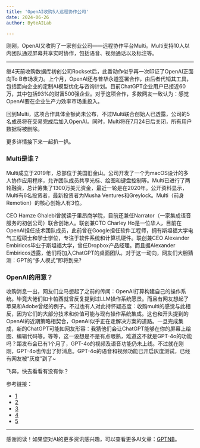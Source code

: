 ```yaml
---
title: 'OpenAI收购5人远程协作公司'
date: 2024-06-26
author: ByteAILab

---
```


刚刚，OpenAI又收购了一家创业公司——远程协作平台Multi。Multi支持10人以内团队通过屏幕共享实时协作，包括语音、视频通话以及标注等。

---


继4天前收购数据库初创公司Rockset后，此番动作似乎再一次印证了OpenAI正面向To B市场发力。上个月，OpenAI还与普华永道签署合作，由后者代销其工具，包括面向企业的定制AI模型优化与咨询计划。目前ChatGPT企业用户已接近60万，其中包括93%的财富500强企业。对于这项合作，多数网友一致认为：感觉OpenAI要在企业生产力效率市场重投入。

回到Multi，这项合作具体金额尚未公布，不过Multi联合创始人已透露，公司的5名成员将在交易完成后加入OpenAI。同时，Multi将在7月24日后关闭，所有用户数据将被删除。

更多详情接下来一起扒一扒。

### Multi是谁？

Multi成立于2019年，总部位于美国旧金山。公司开发了一个为macOS设计的多人协作应用程序，允许团队成员共享光标、绘图和键盘控制等。Multi已进行了两轮融资，总计筹集了1300万美元资金，最近一轮是在2020年。公开资料显示，Multi有6名投资者，最新投资者为Musha Ventures和Greylock。Multi（前身Remotion）的核心创始人有3位。

CEO Hamze Ghalebi曾就读于里昂商学院，目前还兼任Narrator（一家集成语音服务的初创公司）联合创始人。联创兼CTO Charley Ho是一位华人，目前在OpenAI担任技术团队成员，此前曾在Google担任软件工程师，拥有斯坦福大学电气工程硕士和学士学位，专注于软件系统和计算机硬件。联创兼CEO Alexander Embiricos毕业于斯坦福大学，曾任Dropbox产品经理。而且据Alexander Embiricos透露，他们将加入ChatGPT的桌面团队。对于这一动向，网友们大胆猜测：GPT的“多人模式”即将到来?

### OpenAI的用意？

收购消息一出，网友们立马想起了之前的传闻：OpenAI打算构建自己的操作系统。毕竟大佬们如卡帕西就曾反复提到过LLM操作系统愿景。而且有网友想起了苹果和Adobe曾经的例子。不过也有人对此持怀疑态度：收购multi的感觉与此相反，因为它们的大部分技术和价值可能与现有操作系统集成。这也和开头提到的OpenAI的近期策略相契合，OpenAI似乎正在走解决方案的道路。一旦完成集成，新的ChatGPT可能如网友形容：我猜他们会让ChatGPT能够在你的屏幕上绘图、编辑代码等。等等，这一设想是不是有点眼熟，难道这不就是GPT-4o的功能吗？距发布会已有1个月了，GPT-4o的视频及语音功能仍未上线。不过就在刚刚，GPT-4o也传出了好消息。GPT-4o的语音和视频功能已开启灰度测试，已经有网友被“灰度”到了~

飞奔，快去看看有没有你？

参考链接：
- [1](https://x.com/kimmonismus/status/1805310208664641768)
- [2](https://x.com/TommyFalkowski/status/1792617195882615161)
- [3](https://x.com/itsandrewgao/status/1805264567548748151)
- [4](https://x.com/potatoarecool/status/1805266573172805632)
- [5](https://x.com/testingcatalog/status/1805288828938195319)
---
感谢阅读！如果您对AI的更多资讯感兴趣，可以查看更多AI文章：[GPTNB](https://gptnb.com)。